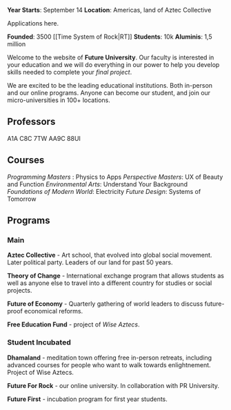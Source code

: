 
**Year Starts**: September 14
**Location**: Americas, land of Aztec Collective

Applications here. 

**Founded**: 3500 [[Time System of Rock|RT]]
**Students**: 10k
**Aluminis**: 1,5 million

Welcome to the website of **Future University**. Our faculty is interested in your education and we will do everything in our power to help you develop skills needed to complete your *final project*. 

We are excited to be the leading educational institutions. Both in-person and our online programs. Anyone can become our student, and join our micro-universities in 100+ locations. 

## Professors
A1A
C8C
7TW
AA9C
88UI

## Courses
*Programming Masters* : Physics to Apps
*Perspective Masters*: UX of Beauty and Function
*Environmental Arts*: Understand Your Background
*Foundations of Modern World*: Electricity
*Future Design*: Systems of Tomorrow

## Programs

### Main

**Aztec Collective** - Art school, that evolved into global social movement. Later political party. Leaders of our land for past 50 years. 

**Theory of Change** - International exchange program that allows students as well as anyone else to travel into a different country for studies or social projects. 

**Future of Economy** - Quarterly gathering of world leaders to discuss future-proof economical reforms.

**Free Education Fund** - project of *Wise Aztecs*. 

### Student Incubated

**Dhamaland** - meditation town offering free in-person retreats, including advanced courses for people who want to walk towards enlightnement. Project of Wise Aztecs.  

**Future For Rock** - our online university. In collaboration with PR University. 

**Future First** - incubation program for first year students.



